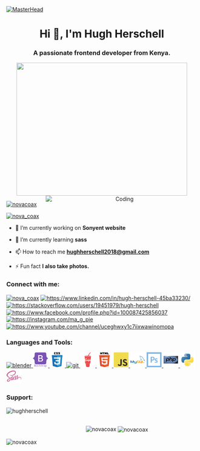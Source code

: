 [![MasterHead](https://camo.githubusercontent.com/48ec00ed4c84e771db4a1db90b56352923a8d644452a32b434d68e97006c9337/68747470733a2f2f63686b736b696c6c732e636f6d2f77702d636f6e74656e742f75706c6f6164732f323032302f30342f504e432d416e696d617465642d42616e6e6572732e676966)](https://github.com/NOVACOAX)
<h1 align="center">Hi 👋, I'm Hugh Herschell</h1>
<h3 align="center">A passionate frontend developer from Kenya.</h3>

<p align="center"><a href="https://wakatime.com/@MAgPIE">
  <img align="center" width="450" height="350" src="https://wakatime.com/share/@MAgPIE/814a521e-53f1-49ff-97a2-9424a47ee2be.svg" />
</a>
<img align="right" alt="Coding" width="400" src="https://cdn.dribbble.com/users/1162077/screenshots/3848914/programmer.gif">
</p>
<p align="left"> <a href="https://github.com/ryo-ma/github-profile-trophy"><img src="https://github-profile-trophy.vercel.app/?username=novacoax" alt="novacoax" /></a> </p>

<p align="left"> <a href="https://twitter.com/nova_coax" target="blank"><img src="https://img.shields.io/twitter/follow/nova_coax?logo=twitter&style=for-the-badge" alt="nova_coax" /></a> </p>

- 🔭 I’m currently working on **Sonyent website**

- 🌱 I’m currently learning **sass**

- 📫 How to reach me **hughherschell2018@gmail.com**

- ⚡ Fun fact **I also take photos.**

<h3 align="left">Connect with me:</h3>
<p align="left">
<a href="https://twitter.com/nova_coax" target="blank"><img align="center" src="https://raw.githubusercontent.com/rahuldkjain/github-profile-readme-generator/master/src/images/icons/Social/twitter.svg" alt="nova_coax" height="30" width="40" /></a>
<a href="https://linkedin.com/in/https://www.linkedin.com/in/hugh-herschell-45ba33230/" target="blank"><img align="center" src="https://raw.githubusercontent.com/rahuldkjain/github-profile-readme-generator/master/src/images/icons/Social/linked-in-alt.svg" alt="https://www.linkedin.com/in/hugh-herschell-45ba33230/" height="30" width="40" /></a>
<a href="https://stackoverflow.com/users/https://stackoverflow.com/users/19451979/hugh-herschell" target="blank"><img align="center" src="https://raw.githubusercontent.com/rahuldkjain/github-profile-readme-generator/master/src/images/icons/Social/stack-overflow.svg" alt="https://stackoverflow.com/users/19451979/hugh-herschell" height="30" width="40" /></a>
<a href="https://fb.com/https://www.facebook.com/profile.php?id=100087425856037" target="blank"><img align="center" src="https://raw.githubusercontent.com/rahuldkjain/github-profile-readme-generator/master/src/images/icons/Social/facebook.svg" alt="https://www.facebook.com/profile.php?id=100087425856037" height="30" width="40" /></a>
<a href="https://instagram.com/https://instagram.com/ma_g_pie" target="blank"><img align="center" src="https://raw.githubusercontent.com/rahuldkjain/github-profile-readme-generator/master/src/images/icons/Social/instagram.svg" alt="https://instagram.com/ma_g_pie" height="30" width="40" /></a>
<a href="https://www.youtube.com/c/https://www.youtube.com/channel/uceghwxy1c7iixwawinomopa" target="blank"><img align="center" src="https://raw.githubusercontent.com/rahuldkjain/github-profile-readme-generator/master/src/images/icons/Social/youtube.svg" alt="https://www.youtube.com/channel/uceghwxy1c7iixwawinomopa" height="30" width="40" /></a>
</p>

<h3 align="left">Languages and Tools:</h3>
<p align="left"> <a href="https://www.blender.org/" target="_blank" rel="noreferrer"> <img src="https://download.blender.org/branding/community/blender_community_badge_white.svg" alt="blender" width="40" height="40"/> </a> <a href="https://getbootstrap.com" target="_blank" rel="noreferrer"> <img src="https://raw.githubusercontent.com/devicons/devicon/master/icons/bootstrap/bootstrap-plain-wordmark.svg" alt="bootstrap" width="40" height="40"/> </a> <a href="https://www.w3schools.com/css/" target="_blank" rel="noreferrer"> <img src="https://raw.githubusercontent.com/devicons/devicon/master/icons/css3/css3-original-wordmark.svg" alt="css3" width="40" height="40"/> </a> <a href="https://git-scm.com/" target="_blank" rel="noreferrer"> <img src="https://www.vectorlogo.zone/logos/git-scm/git-scm-icon.svg" alt="git" width="40" height="40"/> </a> <a href="https://gulpjs.com" target="_blank" rel="noreferrer"> <img src="https://raw.githubusercontent.com/devicons/devicon/master/icons/gulp/gulp-plain.svg" alt="gulp" width="40" height="40"/> </a> <a href="https://www.w3.org/html/" target="_blank" rel="noreferrer"> <img src="https://raw.githubusercontent.com/devicons/devicon/master/icons/html5/html5-original-wordmark.svg" alt="html5" width="40" height="40"/> </a> <a href="https://developer.mozilla.org/en-US/docs/Web/JavaScript" target="_blank" rel="noreferrer"> <img src="https://raw.githubusercontent.com/devicons/devicon/master/icons/javascript/javascript-original.svg" alt="javascript" width="40" height="40"/> </a> <a href="https://www.mysql.com/" target="_blank" rel="noreferrer"> <img src="https://raw.githubusercontent.com/devicons/devicon/master/icons/mysql/mysql-original-wordmark.svg" alt="mysql" width="40" height="40"/> </a> <a href="https://www.photoshop.com/en" target="_blank" rel="noreferrer"> <img src="https://raw.githubusercontent.com/devicons/devicon/master/icons/photoshop/photoshop-line.svg" alt="photoshop" width="40" height="40"/> </a> <a href="https://www.php.net" target="_blank" rel="noreferrer"> <img src="https://raw.githubusercontent.com/devicons/devicon/master/icons/php/php-original.svg" alt="php" width="40" height="40"/> </a> <a href="https://www.python.org" target="_blank" rel="noreferrer"> <img src="https://raw.githubusercontent.com/devicons/devicon/master/icons/python/python-original.svg" alt="python" width="40" height="40"/> </a> <a href="https://sass-lang.com" target="_blank" rel="noreferrer"> <img src="https://raw.githubusercontent.com/devicons/devicon/master/icons/sass/sass-original.svg" alt="sass" width="40" height="40"/> </a> </p>


<h3 align="left">Support:</h3>
<p><a href="https://www.buymeacoffee.com/hughherschell"> <img align="left" src="https://cdn.buymeacoffee.com/buttons/v2/default-yellow.png" height="50" width="210" alt="hughherschell" /></a></p><br><br>


<p><img align="left" src="https://github-readme-stats.vercel.app/api/top-langs?username=novacoax&show_icons=true&locale=en&layout=compact" alt="novacoax" /></p>

<p>&nbsp;<img align="center" src="https://github-readme-stats.vercel.app/api?username=novacoax&show_icons=true&locale=en" alt="novacoax" /></p>

<p><img align="center" src="https://github-readme-streak-stats.herokuapp.com/?user=novacoax&" alt="novacoax" /></p>

